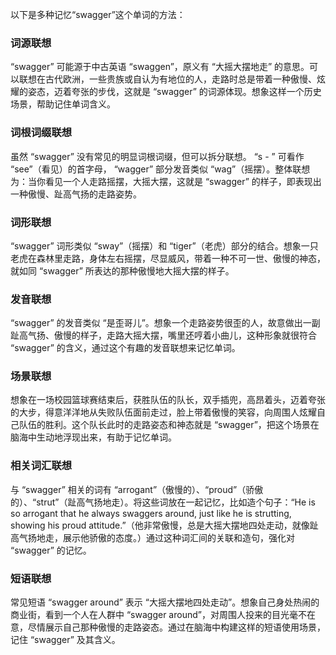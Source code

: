 以下是多种记忆“swagger”这个单词的方法：

### 词源联想
“swagger” 可能源于中古英语 “swaggen”，原义有 “大摇大摆地走” 的意思。可以联想在古代欧洲，一些贵族或自认为有地位的人，走路时总是带着一种傲慢、炫耀的姿态，迈着夸张的步伐，这就是 “swagger” 的词源体现。想象这样一个历史场景，帮助记住单词含义。

### 词根词缀联想
虽然 “swagger” 没有常见的明显词根词缀，但可以拆分联想。 “s - ” 可看作 “see”（看见）的首字母， “wagger” 部分发音类似 “wag”（摇摆）。整体联想为：当你看见一个人走路摇摆，大摇大摆，这就是 “swagger” 的样子，即表现出一种傲慢、趾高气扬的走路姿势。

### 词形联想
“swagger” 词形类似 “sway”（摇摆）和 “tiger”（老虎）部分的结合。想象一只老虎在森林里走路，身体左右摇摆，尽显威风，带着一种不可一世、傲慢的神态，就如同 “swagger” 所表达的那种傲慢地大摇大摆的样子。

### 发音联想
“swagger” 的发音类似 “是歪哥儿”。想象一个走路姿势很歪的人，故意做出一副趾高气扬、傲慢的样子，走路大摇大摆，嘴里还哼着小曲儿，这种形象就很符合 “swagger” 的含义，通过这个有趣的发音联想来记忆单词。

### 场景联想
想象在一场校园篮球赛结束后，获胜队伍的队长，双手插兜，高昂着头，迈着夸张的大步，得意洋洋地从失败队伍面前走过，脸上带着傲慢的笑容，向周围人炫耀自己队伍的胜利。这个队长此时的走路姿态和神态就是 “swagger”，把这个场景在脑海中生动地浮现出来，有助于记忆单词。

### 相关词汇联想
与 “swagger” 相关的词有 “arrogant”（傲慢的）、“proud”（骄傲的）、“strut”（趾高气扬地走）。将这些词放在一起记忆，比如造个句子：“He is so arrogant that he always swaggers around, just like he is strutting, showing his proud attitude.”（他非常傲慢，总是大摇大摆地四处走动，就像趾高气扬地走，展示他骄傲的态度。）通过这种词汇间的关联和造句，强化对 “swagger” 的记忆。

### 短语联想
常见短语 “swagger around” 表示 “大摇大摆地四处走动”。想象自己身处热闹的商业街，看到一个人在人群中 “swagger around”，对周围人投来的目光毫不在意，尽情展示自己那种傲慢的走路姿态。通过在脑海中构建这样的短语使用场景，记住 “swagger” 及其含义。 